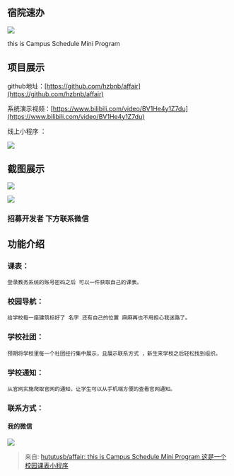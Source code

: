 ## 宿院速办
![](../../images/d237575af4f05d09b904b6602a14d0b5.svg)

this is Campus Schedule Mini Program

## 项目展示
github地址：[https://github.com/hzbnb/affair](https://github.com/hzbnb/affair)

系统演示视频：[https://www.bilibili.com/video/BV1He4y1Z7du](https://www.bilibili.com/video/BV1He4y1Z7du)

线上小程序 ：

![](../../images/8c9a3df3be939e7bf888eda6fc1d1977.jpeg)

## 截图展示
![](../../images/93a33168d5ee4a7a13a9961439292ad6.png)

![](../../images/fcbf732ff7ff58e0ff5b65fae69ca6ca.png)

### 招募开发者 下方联系微信
## 功能介绍
### 课表：
	登录教务系统的账号密码之后 可以一件获取自己的课表。

### 校园导航：
	给学校每一座建筑标好了 名字 还有自己的位置 麻麻再也不用担心我迷路了。

### 学校社团：
	预期将学校里每一个社团经行集中展示，且展示联系方式 ，新生来学校之后轻松找到组织。

### 学校通知：
	从官网实施爬取官网的通知，让学生可以从手机端方便的查看官网通知。

### 联系方式：
#### 我的微信
![](../../images/050bbc8b7099e185dce792f107ed3e3b.jpeg)  


> 来自: [hututusb/affair: this is Campus Schedule Mini Program 这是一个校园课表小程序](https://github.com/hututusb/affair)
>

